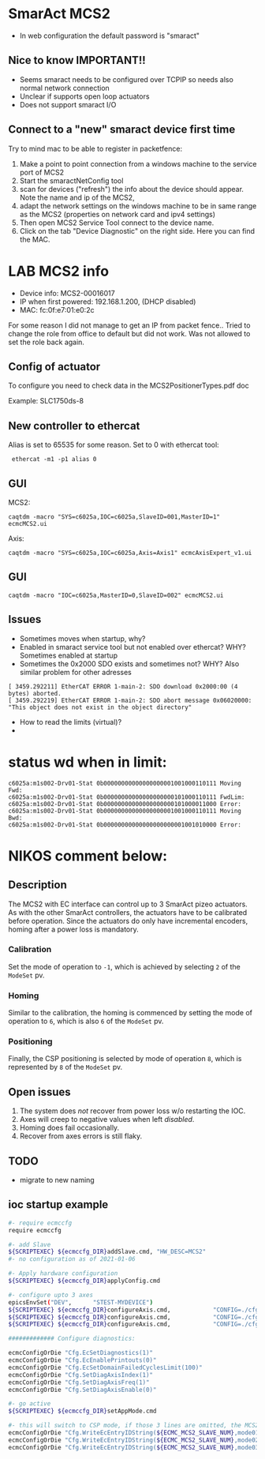 

# SmarAct MCS2

* In web configuration the default password is "smaract"

## Nice to know IMPORTANT!!

* Seems smaract needs to be configured over TCPIP so needs also normal network connection
* Unclear if supports open loop actuators
* Does not support smaract I/O


## Connect to a "new" smaract device first time

Try to mind mac to be able to register in packetfence:
1. Make a point to point connection from a windows machine to the service port of MCS2
2. Start the smaractNetConfig tool
3. scan for devices  ("refresh") the info about the device should appear. Note the name and ip of the MCS2,
4. adapt the network settings on the windows machine to be in same range as the MCS2 (properties on network card and ipv4 settings)
5. Then open MCS2 Service Tool connect to the device name.
6. Click on the tab "Device Diagnostic" on the right side. Here you can find the MAC.

# LAB MCS2 info
* Device info: MCS2-00016017
* IP when first powered: 192.168.1.200, (DHCP disabled)
* MAC: fc:0f:e7:01:e0:2c

For some reason I did not manage to get an IP from packet fence.. Tried to change the role from office to default but did not work. Was not allowed to set the role back again.

## Config of actuator

To configure you need to check data in the MCS2PositionerTypes.pdf doc

Example:  SLC1750ds-8

## New controller to ethercat

Alias is set to 65535 for some reason. Set to 0 with ethercat tool:
```
 ethercat -m1 -p1 alias 0
```

## GUI
MCS2:
```
caqtdm -macro "SYS=c6025a,IOC=c6025a,SlaveID=001,MasterID=1" ecmcMCS2.ui 
```
Axis:
```
caqtdm -macro "SYS=c6025a,IOC=c6025a,Axis=Axis1" ecmcAxisExpert_v1.ui
```

## GUI
```
caqtdm -macro "IOC=c6025a,MasterID=0,SlaveID=002" ecmcMCS2.ui 
```

## Issues
* Sometimes moves when startup, why?
* Enabled in smaract service tool but not enabled over ethercat? WHY? Sometimes enabled at startup
* Sometimes the 0x2000 SDO exists and sometimes not? WHY? Also similar problem for other adresses
```
[ 3459.292211] EtherCAT ERROR 1-main-2: SDO download 0x2000:00 (4 bytes) aborted.
[ 3459.292219] EtherCAT ERROR 1-main-2: SDO abort message 0x06020000: "This object does not exist in the object directory"
```
* How to read the limits (virtual)?
* 

# status wd when in limit:
```
c6025a:m1s002-Drv01-Stat 0b00000000000000000001001000110111 Moving Fwd:
c6025a:m1s002-Drv01-Stat 0b00000000000000000000101000110111 FwdLim:
c6025a:m1s002-Drv01-Stat 0b00000000000000000000101000011000 Error:
c6025a:m1s002-Drv01-Stat 0b00000000000000000001001000110111 Moving Bwd:
c6025a:m1s002-Drv01-Stat 0b00000000000000000000001001010000 Error:
```





# NIKOS comment below:


## Description

The MCS2 with EC interface can control up to 3 SmarAct pizeo actuators.
As with the other SmarAct controllers, the actuators have to be calibrated before operation.
Since the actuators do only have incremental encoders, homing after a power loss is mandatory.

### Calibration
Set the mode of operation to `-1`, which is achieved by selecting `2` of the `ModeSet` pv.

### Homing
Similar to the calibration, the homing is commenced by setting the mode of operation to `6`, which is also `6` of the `ModeSet` pv.

### Positioning
Finally, the CSP positioning is selected by mode of operation `8`, which is represented by `8` of the `ModeSet` pv.

## Open issues
1. The system does _not_ recover from power loss w/o restarting the IOC.
2. Axes will creep to negative values when left _disabled_.
3. Homing does fail occasionally.
4. Recover from axes errors is still flaky.

## TODO
* migrate to new naming

## ioc startup example

```bash
#- require ecmccfg
require ecmccfg

#- add Slave
${SCRIPTEXEC} ${ecmccfg_DIR}addSlave.cmd, "HW_DESC=MCS2"
#- no configuration as of 2021-01-06

#- Apply hardware configuration
${SCRIPTEXEC} ${ecmccfg_DIR}applyConfig.cmd

#- configure upto 3 axes
epicsEnvSet("DEV",      "STEST-MYDEVICE")
${SCRIPTEXEC} ${ecmccfg_DIR}configureAxis.cmd,            "CONFIG=./cfg/SLC17_X.pax"
${SCRIPTEXEC} ${ecmccfg_DIR}configureAxis.cmd,            "CONFIG=./cfg/SLC17_Y.pax"
${SCRIPTEXEC} ${ecmccfg_DIR}configureAxis.cmd,            "CONFIG=./cfg/SLC17_Z.pax"

############# Configure diagnostics:

ecmcConfigOrDie "Cfg.EcSetDiagnostics(1)"
ecmcConfigOrDie "Cfg.EcEnablePrintouts(0)"
ecmcConfigOrDie "Cfg.EcSetDomainFailedCyclesLimit(100)"
ecmcConfigOrDie "Cfg.SetDiagAxisIndex(1)"
ecmcConfigOrDie "Cfg.SetDiagAxisFreq(1)"
ecmcConfigOrDie "Cfg.SetDiagAxisEnable(0)"

#- go active
${SCRIPTEXEC} ${ecmccfg_DIR}setAppMode.cmd

#- this will switch to CSP mode, if those 3 lines are omitted, the MCS2 stays in operation mode '0', aka 'None' and has to manually switched to CSP mode.
ecmcConfigOrDie "Cfg.WriteEcEntryIDString(${ECMC_MCS2_SLAVE_NUM},mode01,8)"
ecmcConfigOrDie "Cfg.WriteEcEntryIDString(${ECMC_MCS2_SLAVE_NUM},mode02,8)"
ecmcConfigOrDie "Cfg.WriteEcEntryIDString(${ECMC_MCS2_SLAVE_NUM},mode03,8)"
```